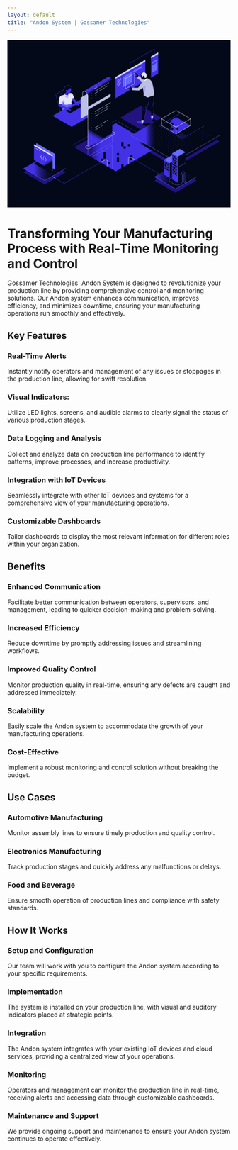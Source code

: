 ```yaml
---
layout: default
title: "Andon System | Gossamer Technologies"
---
```


![Product Development](assets/images/product-development-dark.svg)

# Transforming Your Manufacturing Process with Real-Time Monitoring and Control

Gossamer Technologies' Andon System is designed to revolutionize your production line by providing comprehensive control and monitoring solutions. Our Andon system enhances communication, improves efficiency, and minimizes downtime, ensuring your manufacturing operations run smoothly and effectively.

## Key Features

### Real-Time Alerts
Instantly notify operators and management of any issues or stoppages in the production line, allowing for swift resolution.

### Visual Indicators:
Utilize LED lights, screens, and audible alarms to clearly signal the status of various production stages.

### Data Logging and Analysis
Collect and analyze data on production line performance to identify patterns, improve processes, and increase productivity.

### Integration with IoT Devices
Seamlessly integrate with other IoT devices and systems for a comprehensive view of your manufacturing operations.

### Customizable Dashboards
Tailor dashboards to display the most relevant information for different roles within your organization.

## Benefits

### Enhanced Communication
Facilitate better communication between operators, supervisors, and management, leading to quicker decision-making and problem-solving.

### Increased Efficiency
Reduce downtime by promptly addressing issues and streamlining workflows.

### Improved Quality Control
Monitor production quality in real-time, ensuring any defects are caught and addressed immediately.

### Scalability
Easily scale the Andon system to accommodate the growth of your manufacturing operations.

### Cost-Effective
Implement a robust monitoring and control solution without breaking the budget.

## Use Cases

### Automotive Manufacturing
Monitor assembly lines to ensure timely production and quality control.

### Electronics Manufacturing
Track production stages and quickly address any malfunctions or delays.

### Food and Beverage
Ensure smooth operation of production lines and compliance with safety standards.

## How It Works

### Setup and Configuration
Our team will work with you to configure the Andon system according to your specific requirements.

### Implementation
The system is installed on your production line, with visual and auditory indicators placed at strategic points.

### Integration
The Andon system integrates with your existing IoT devices and cloud services, providing a centralized view of your operations.

### Monitoring
Operators and management can monitor the production line in real-time, receiving alerts and accessing data through customizable dashboards.

### Maintenance and Support
We provide ongoing support and maintenance to ensure your Andon system continues to operate effectively.
